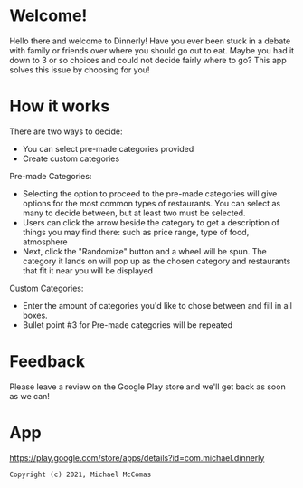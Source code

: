# Welcome!
Hello there and welcome to Dinnerly! Have you ever been stuck in a debate with family or friends over where you should go out to eat. Maybe you had it down to 3 or so choices and could not decide fairly where to go? This app solves this issue by choosing for you! 

# How it works
There are two ways to decide:
* You can select pre-made categories provided
* Create custom categories

Pre-made Categories:
* Selecting the option to proceed to the pre-made categories will give options for the most common types of restaurants. You can select as many to decide between, but at least two must be selected. 
* Users can click the arrow beside the category to get a description of things you may find there: such as price range, type of food, atmosphere
* Next, click the "Randomize" button and a wheel will be spun. The category it lands on will pop up as the chosen category and restaurants that fit it near you will be displayed

Custom Categories:
* Enter the amount of categories you'd like to chose between and fill in all boxes.
* Bullet point #3 for Pre-made categories will be repeated

# Feedback
Please leave a review on the Google Play store and we'll get back as soon as we can!

# App
https://play.google.com/store/apps/details?id=com.michael.dinnerly

``` Copyright (c) 2021, Michael McComas ```
